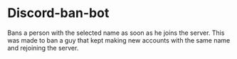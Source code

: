 # Discord-ban-bot
Bans a person with the selected name as soon as he joins the server. This was made to ban a guy that kept making new accounts with the same name and rejoining the server.
